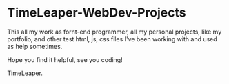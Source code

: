 # TimeLeaper-WebDev-Projects

This all my work as fornt-end programmer, all my personal projects, like my portfolio, and other test html, js, css files I've been working with and used as help sometimes.

Hope you find it helpful,
see you coding!

TimeLeaper.
